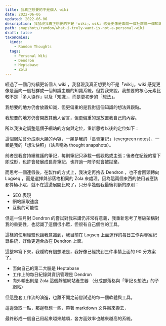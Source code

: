 ```yaml
---
title: 我真正想要的不是個人 wiki
date: 2022-06-06
updated: 2022-06-06
description: 我發現我真正想要的不是「wiki」，wiki 感覺更像是面向一個社群或一個知識主題的知識系統，但對我來說，我想要的核心元素比較不是「多人協作」以及「知識」，而是更初步的「想法」。
path: snapshots/random/what-i-truly-want-is-not-a-personal-wiki
draft: false
taxonomies:
  kinds: 
    - Random Thoughts
  tags: 
    - Personal Wiki
    - Dendron
    - Heptabase
    - Zola
---
```


經過了一個月持續更新個人 wiki ，我發現我真正想要的不是「wiki」，wiki 感覺更像是面向一個社群或一個知識主題的知識系統，但對我來說，我想要的核心元素比較不是「多人協作」以及「知識」，而是更初步的「想法」。

我想要的地方仍會放置知識，但更偏重的是我對這個知識的想法與觀點。

我想要的地方仍會開放其他人留言，但更偏重的是放置我自己的內容。

所以我決定調整這個子網站的方向與定位，重新思考以後的定位如下：

這個網站會分成兩大類的內容，一類是我的「長青筆記」（evergreen notes），一類是我的「想法快照」（姑且稱為 thought snapshots）。

前者是我會持續維護的筆記，每則筆記只承載一個觀點或主張；後者在紀錄的當下即成形，也許會發展成長青筆記，也許過一陣子就會被拋棄。

而思考一個連假後，在製作的方式上，我決定再捨去 Dendron ，也不會回頭轉向 Logseq ，而是選擇與部落格相同的 Zola 來處理。因為這兩個東西的使用者應該都算極小眾，就不在這邊展開比較了，只分享幾個我最後判斷的原則：

- SEO 表現
- 網站讀取速度
- 互動的可能性

但這一個月對 Dendron 的嘗試對我來講仍非常有意義，我重新思考了層級架構對我的重要性，也認識了這個很小眾，但很有自己個性的工具。

這樣的使用經驗也讓我意識到，我目前在 Logseq 上面運作的每日工作與專案紀錄系統，好像更適合放在 Dendron 上面。

這整串寫下來，我隱約有個想法是，我好像已經找到三件事情上面的 90 分方案了。

- 面向自己的第二大腦是 Heptabase 
- 工作上的每日紀錄與資訊管理是 Dendron 
- 向外輸出則是 Zola 這個靜態網站產生器 （分成部落格與「筆記＆想法」的子網站）

但這整套工作流的演進，也離不開之前嘗試過的每一個軟體與工具。

這邊汲取一點，那邊發想一些，帶著 markdown 文件搬來搬去，

最終形成一個自己用起來越來越順，各方面效率也越來越高的系統。